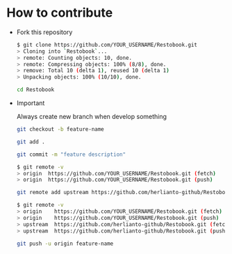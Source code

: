 # How to contribute

- Fork this repository

    ```sh
    $ git clone https://github.com/YOUR_USERNAME/Restobook.git
    > Cloning into `Restobook`...
    > remote: Counting objects: 10, done.
    > remote: Compressing objects: 100% (8/8), done.
    > remove: Total 10 (delta 1), reused 10 (delta 1)
    > Unpacking objects: 100% (10/10), done.
    ```

    ```sh
    cd Restobook
    ```

- Important

    Always create new branch when develop something

    ```sh
    git checkout -b feature-name 
    ```

    ```sh
    git add .    
    ```

    ```sh
    git commit -m "feature description"
    ```

    ```sh
    $ git remote -v
    > origin  https://github.com/YOUR_USERNAME/Restobook.git (fetch)
    > origin  https://github.com/YOUR_USERNAME/Restobook.git (push)
    ```

    ```sh
    git remote add upstream https://github.com/herlianto-github/Restobook.git
    ```

    ```sh
    $ git remote -v
    > origin    https://github.com/YOUR_USERNAME/Restobook.git (fetch)
    > origin    https://github.com/YOUR_USERNAME/Restobook.git (push)
    > upstream  https://github.com/herlianto-github/Restobook.git (fetch)
    > upstream  https://github.com/herlianto-github/Restobook.git (push)
    ```

    ```sh
    git push -u origin feature-name    
    ```
